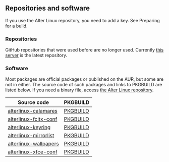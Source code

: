 ## Repositories and software
If you use the Alter Linux repository, you need to add a key. See Preparing for a build.

### Repositories
GitHub repositories that were used before are no longer used. Currently [this server](https://xn--d-8o2b.com/repo/) is the latest repository.


### Software
Most packages are official packages or published on the AUR, but some are not in either. The source code of such packages and links to PKGBUILD are listed below.
If you need a binary file, access [the Alter Linux repository](https://xn--d-8o2b.com/repo/alter-stable/x86_64/).

Source code | PKGBUILD
--- | ---
 [alterlinux-calamares](https://github.com/FascodeNet/alterlinux-calamares) | [PKGBUILD](https://github.com/FascodeNet/alterlinux-pkgbuilds/tree/master/stable/alterlinux-calamares)
[alterlinux-fcitx-conf](https://github.com/FascodeNet/alterlinux-fcitx-conf) | [PKGBUILD](https://github.com/FascodeNet/alterlinux-pkgbuilds/tree/master/stable/alterlinux-fcitx-conf)
[alterlinux-keyring](https://github.com/FascodeNet/alterlinux-keyring) | [PKGBUILD](https://github.com/FascodeNet/alterlinux-pkgbuilds/tree/master/stable/alterlinux-keyring)
[alterlinux-mirrorlist](https://github.com/FascodeNet/alterlinux-pkgbuilds/tree/master/stable/alterlinux-mirrorlist) | [PKGBUILD](https://github.com/FascodeNet/alterlinux-pkgbuilds/tree/master/stable/alterlinux-mirrorlist)
[alterlinux-wallpapers](https://github.com/FascodeNet/alterlinux-pkgbuilds/tree/master/stable/alterlinux-wallpapers) | [PKGBUILD](https://github.com/FascodeNet/alterlinux-pkgbuilds/tree/master/stable/alterlinux-wallpapers)
[alterlinux-xfce-conf](https://github.com/FascodeNet/alterlinux-xfce-conf) | [PKGBUILD](https://github.com/FascodeNet/alterlinux-pkgbuilds/tree/master/stable/alterlinux-xfce-conf)